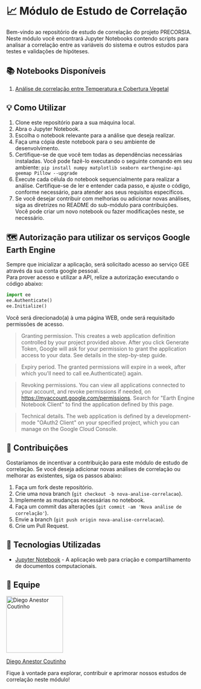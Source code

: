 # 📈 Módulo de Estudo de Correlação

Bem-vindo ao repositório de estudo de correlação do projeto PRECORSIA. Neste módulo você encontrará Jupyter Notebooks contendo scripts para analisar a correlação entre as variáveis do sistema e outros estudos para testes e validações de hipóteses.

## 📚 Notebooks Disponíveis

1. [Análise de correlação entre Temperatura e Cobertura Vegetal](https://github.com/PRECORSIA/precorsia-computedocs/blob/main/temperature-vegetation.ipynb)

## 💡 Como Utilizar

1. Clone este repositório para a sua máquina local.
2. Abra o Jupyter Notebook.
3. Escolha o notebook relevante para a análise que deseja realizar.
4. Faça uma cópia deste notebook para o seu ambiente de desenvolvimento.
5. Certifique-se de que você tem todas as dependências necessárias instaladas. Você pode fazê-lo executando o seguinte comando em seu ambiente:
        `pip install numpy matplotlib seaborn earthengine-api geemap Pillow --upgrade`
6. Execute cada célula do notebook sequencialmente para realizar a análise. Certifique-se de ler e entender cada passo, e ajuste o código, conforme necessário, para atender aos seus requisitos específicos.
7. Se você desejar contribuir com melhorias ou adicionar novas análises, siga as diretrizes no README do sub-módulo para contribuições.  
Você pode criar um novo notebook ou fazer modificações neste, se necessário.

## 🗺️ Autorização para utilizar os serviços Google Earth Engine

Sempre que inicializar a aplicação, será solicitado acesso ao serviço GEE através da sua conta google pessoal.  
Para prover acesso e utilizar a API, relize a autorização executando o código abaixo:
```python
import ee
ee.Authenticate()
ee.Initialize()
```
Você será direcionado(a) à uma página WEB, onde será requisitado permissões de acesso.  

> Granting permission. This creates a web application definition controlled by your project provided above. After you click Generate Token, Google will ask for your permission to grant the application access to your data. See details in the step-by-step guide.

> Expiry period. The granted permissions will expire in a week, after which you'll need to call ee.Authenticate() again.

> Revoking permissions. You can view all applications connected to your account, and revoke permissions if needed, on https://myaccount.google.com/permissions. Search for "Earth Engine Notebook Client" to find the application defined by this page.

> Technical details. The web application is defined by a development-mode "OAuth2 Client" on your specified project, which you can manage on the Google Cloud Console.

## 🌟 Contribuições

Gostaríamos de incentivar a contribuição para este módulo de estudo de correlação. Se você deseja adicionar novas análises de correlação ou melhorar as existentes, siga os passos abaixo:

1. Faça um fork deste repositório.
2. Crie uma nova branch (`git checkout -b nova-analise-correlacao`).
3. Implemente as mudanças necessárias no notebook.
4. Faça um commit das alterações (`git commit -am 'Nova análise de correlação'`).
5. Envie a branch (`git push origin nova-analise-correlacao`).
6. Crie um Pull Request.

## 🚀 Tecnologias Utilizadas

- [Jupyter Notebook](https://jupyter.org) - A aplicação web para criação e compartilhamento de documentos computacionais.

## 👥 Equipe

<a href="https://github.com/DIEGOVZK">
  <img src="https://avatars.githubusercontent.com/u/45247817?v=4" alt="Diego Anestor Coutinho" width="150" height="auto">
  <p> Diego Anestor Coutinho </p>
</a>

Fique à vontade para explorar, contribuir e aprimorar nossos estudos de correlação neste módulo!